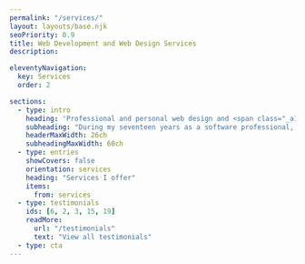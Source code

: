 ```yaml
---
permalink: "/services/"
layout: layouts/base.njk
seoPriority: 0.9
title: Web Development and Web Design Services
description:

eleventyNavigation:
  key: Services
  order: 2

sections:
  - type: intro
    heading: 'Professional and personal web design and <span class="_a11y-hidden">web</span> development services'
    subheading: "During my seventeen years as a software professional, my work has generated <strong>millions in revenue</strong>, sign up <strong>millions of SaaS users</strong>, and empowered global organizations with <strong>scalable software</strong>"
    headerMaxWidth: 26ch
    subheadingMaxWidth: 60ch
  - type: entries
    showCovers: false
    orientation: services
    heading: "Services I offer"
    items:
      from: services
  - type: testimonials
    ids: [6, 2, 3, 15, 19]
    readMore:
      url: "/testimonials"
      text: "View all testimonials"
  - type: cta
---
```

